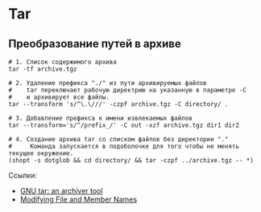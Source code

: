 # Tar

## Преобразование путей в архиве

```shell
# 1. Список содержимого архива
tar -tf archive.tgz

# 2. Удаление префикса "./" из пути архивируемых файлов
#    tar переключает рабочую директрию на указанную в параметре -C 
#    и архивирует все файлы.
tar --transform 's/^\.\///' -czpf archive.tgz -C directory/ .

# 3. Добавление префикса к имени извлекаемых файлов
tar --transform='s/^/prefix_/' -C out -xzf archive.tgz dir1 dir2

# 4. Создание архива tar со списком файлов без директории "."
#     Команда запускается в подоболочке для того чтобы не менять текущее окружение.
(shopt -s dotglob && cd directory/ && tar -czpf ../archive.tgz -- *)
```

Ссылки: 

* [GNU tar: an archiver tool](https://www.gnu.org/software/tar/manual/html_section/tar.html)
* [Modifying File and Member Names](https://www.gnu.org/software/tar/manual/html_section/tar_51.html)
